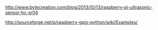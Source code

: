 http://www.bytecreation.com/blog/2013/10/13/raspberry-pi-ultrasonic-sensor-hc-sr04


http://sourceforge.net/p/raspberry-gpio-python/wiki/Examples/
